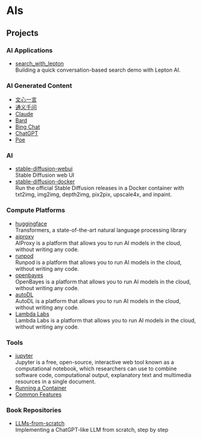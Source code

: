 # AIs

## Projects

### AI Applications

- [search_with_lepton](https://github.com/leptonai/search_with_lepton)
  <br/>Building a quick conversation-based search demo with Lepton AI.

### AI Generated Content

- [文心一言](https://yiyan.baidu.com/)
- [通义千问](https://qianwen.aliyun.com/)
- [Claude](https://claude.ai/)
- [Bard](https://bard.google.com/)
- [Bing Chat](https://www.bing.com/search?q=Bing+AI&showconv=1&FORM=hpcodx)
- [ChatGPT](https://chat.openai.com/)
- [Poe](https://poe.com/)

### AI

- [stable-diffusion-webui](https://github.com/AUTOMATIC1111/stable-diffusion-webui)
  <br/>Stable Diffusion web UI
- [stable-diffusion-docker](https://github.com/fboulnois/stable-diffusion-docker)
  <br/>Run the official Stable Diffusion releases in a Docker container with txt2img, img2img, depth2img, pix2pix,
  upscale4x, and inpaint.

### Compute Platforms

- [huggingface](https://huggingface.co/)
  <br/>Transformers, a state-of-the-art natural language processing library
- [aiproxy](https://aiproxy.io/)
  <br/>AIProxy is a platform that allows you to run AI models in the cloud, without writing any code.
- [runpod](https://runpod.io/)
  <br/>Runpod is a platform that allows you to run AI models in the cloud, without writing any code.
- [openbayes](https://openbayes.com/)
  <br/>OpenBayes is a platform that allows you to run AI models in the cloud, without writing any code.
- [autoDL](https://www.autodl.com/)
  <br/>AutoDL is a platform that allows you to run AI models in the cloud, without writing any code.
- [Lambda Labs](https://lambdalabs.com/)
  <br/>Lambda Labs is a platform that allows you to run AI models in the cloud, without writing any code.

### Tools

- [jupyter](https://jupyter.org/)
  <br/>Jupyter is a free, open-source, interactive web tool known as a computational notebook, which researchers can use
  to combine software code, computational output, explanatory text and multimedia resources in a single document.
- [Running a Container](https://jupyter-docker-stacks.readthedocs.io/en/latest/using/running.html)
- [Common Features](https://jupyter-docker-stacks.readthedocs.io/en/latest/using/common.html#user-related-configurations)

### Book Repositories

- [LLMs-from-scratch](https://github.com/rasbt/LLMs-from-scratch)
  <br/>Implementing a ChatGPT-like LLM from scratch, step by step